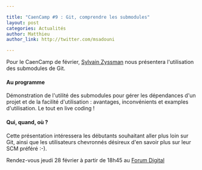 ```yaml
---

title: "CaenCamp #9 : Git, comprendre les submodules"
layout: post
categories: Actualités
author: Matthieu
author_link: http://twitter.com/msadouni

---
```


Pour le CaenCamp de février, [Sylvain Zyssman](https://twitter.com/sylzys) nous présentera l'utilisation des submodules de Git.

#### Au programme

Démonstration de l'utilité des submodules pour gérer les dépendances d'un projet  et de la facilité d'utilisation : avantages, inconvénients et examples d'utilisation. Le tout en live coding !

#### Qui, quand, où ?

Cette présentation intéressera les débutants souhaitant aller plus loin sur Git, ainsi que les utilisateurs chevronnés désireux d'en savoir plus sur leur SCM préféré :-).

Rendez-vous jeudi 28 février à partir de 18h45 au [Forum Digital](http://www.forum-digital.fr)
